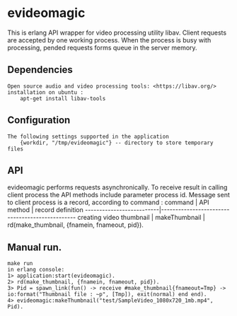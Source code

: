 # evideomagic
This is erlang API wrapper for video processing utility libav. Client requests are 
accepted by one working process. When the process is busy with processing, pended requests
forms queue in the server memory. 

## Dependencies
    Open source audio and video processing tools: <https://libav.org/> 
    installation on ubuntu :
        apt-get install libav-tools

## Configuration
    The following settings supported in the application 
        {workdir, "/tmp/evideomagic"} -- directory to store temporary files

## API 
evideomagic performs requests asynchronically. To receive result in calling client process 
the API methods include parameter process id. Message sent to client process is a record,
according to command :
    command               | API method    |  record definition
--------------------------|------------------------------------------------
creating video thumbnail  | makeThumbnail | rd(make_thumbnail, {fnamein, fnameout, pid}).

## Manual run. 
    make run
    in erlang console:
    1> application:start(evideomagic).
    2> rd(make_thumbnail, {fnamein, fnameout, pid}).
    3> Pid = spawn_link(fun() -> receive #make_thumbnail{fnameout=Tmp} -> io:format("Thumbnail file : ~p", [Tmp]), exit(normal) end end).
    4> evideomagic:makeThumbnail("test/SampleVideo_1080x720_1mb.mp4", Pid).
    
    
    
